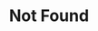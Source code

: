 ---
layout: layouts/index.njk
permalink: 404.html
title: Not Found
eleventyExcludeFromCollections: true
hero:
  title: The page your requested was not found
  subtitle: "however, you have found the right place for Guitar tuition."
  image:
    src: images/hero.jpg
    alt: "CG Guitars' Charlie playing guitar on stage"
  callToAction:
    - type: primary
      text: Book a lesson
      link: /#sign-up
    - type: secondary
      text: Head to home
      link: /
---